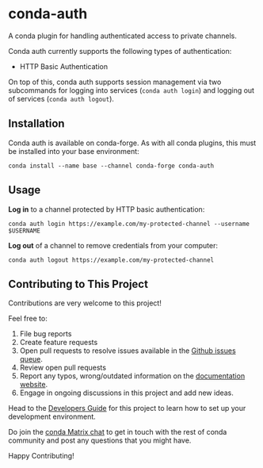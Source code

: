 # conda-auth

A conda plugin for handling authenticated access to private channels.

Conda auth currently supports the following types of authentication:

- HTTP Basic Authentication

On top of this, conda auth supports session management via two subcommands for logging into services (`conda auth login`) and logging out of services (`conda auth logout`).

## Installation
Conda auth is available on conda-forge. As with all conda plugins, this must be installed into your base environment:
```
conda install --name base --channel conda-forge conda-auth
```

## Usage

**Log in** to a channel protected by HTTP basic authentication:

```
conda auth login https://example.com/my-protected-channel --username $USERNAME
```

**Log out** of a channel to remove credentials from your computer:

```
conda auth logout https://example.com/my-protected-channel
```


## Contributing to This Project
Contributions are very welcome to this project! 

Feel free to:
1. File bug reports
2. Create feature requests
3. Open pull requests to resolve issues available in the [Github issues queue](https://github.com/conda-incubator/conda-auth/issues).
4. Review open pull requests
5. Report any typos, wrong/outdated information on the [documentation website](https://conda-incubator.github.io/conda-auth/).
6. Engage in ongoing discussions in this project and add new ideas.

Head to the [Developers Guide](https://conda-incubator.github.io/conda-auth/dev/) for this project to learn how to set up your development environment. 

Do join the [conda Matrix chat](https://app.element.io/#/room/#conda:matrix.org) to get in touch with the rest of conda community and post any questions that you might have. 

Happy Contributing!
